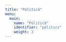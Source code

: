```yaml
---
title: "Politică"
menu:
  main:
    name: "Politică"
    identifier: "politics"
    weight: 3
---
```

